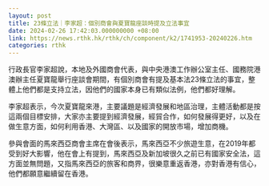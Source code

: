```yaml
---
layout: post
title: 23條立法｜李家超：個別商會與夏寶龍座談時提及立法事宜
date: 2024-02-26 17:42:03.000000000 +08:00
link: https://news.rthk.hk/rthk/ch/component/k2/1741953-20240226.htm
categories: rthk
---
```


行政長官李家超說，本地及外國商會代表，與中央港澳工作辦公室主任、國務院港澳辦主任夏寶龍舉行座談會期間，有個別商會有提及基本法23條立法的事宜，整體上他們都是支持立法，因他們的國家本身已有類似法例，他們都好理解。

李家超表示，今次夏寶龍來港，主要議題是經濟發展和地區治理，主體活動都是按這兩個目標安排，大家亦主要提到經濟發展，經貿合作，如何發展得更好，以及在做生意方面，如何利用香港、大灣區、以及國家的開放市場，增加商機。

參與會面的馬來西亞商會主席在會後表示，馬來西亞不少旅遊生意，在2019年都受到好大影響，他在會上有提到，馬來西亞及新加坡很久之前已有國家安全法，這方面並無問題，又指馬來西亞的旅客和商界，很樂意重返香港，亦對香港有信心，他們都願意繼續留在香港。
